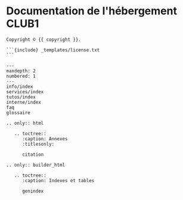 Documentation de l'hébergement CLUB1
====================================

````{only} not latex
Copyright © {{ copyright }}.

```{include} _templates/license.txt
```
````

```{toctree}
---
maxdepth: 2
numbered: 1
---
info/index
services/index
tutos/index
interne/index
faq
glossaire
```


```{eval-rst}
.. only:: html

   .. toctree::
      :caption: Annexes
      :titlesonly:

      citation

.. only:: builder_html

   .. toctree::
      :caption: Indexes et tables

      genindex
```
